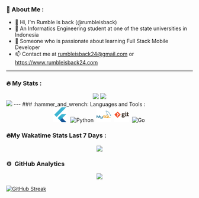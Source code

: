 ### 📖 About Me :
- 👋 Hi, I’m Rumble is back (@rumbleisback)
- 👀 An Informatics Engineering student at
  one of the state universities in Indonesia
- 🌱 Someone who is passionate about learning
  Full Stack Mobile Developer
- 📫 Contact me at rumbleisback24@gmail.com or https://www.rumbleisback24.com
---
### 🔥 My Stats :
  <div align="center">
    <img height="180em" src="https://github-readme-streak-stats.herokuapp.com/?user=rumbleisback24&theme=tokyonight&count_private=true"/>
    <img height="180em" src="https://github-readme-stats-eight-theta.vercel.app/api/top-langs/?username=rumbleisback24&layout=compact&langs_count=8&theme=tokyonight"/>
  </div>
  <img  height="180em"  src="https://github-readme-stats-eight-theta.vercel.app/api?username=rumbleisback24&show_icons=true&theme=tokyonight&include_all_commits=true&count_private=true"/>
---
### :hammer_and_wrench: Languages and Tools :
<div align="center">
  <img src="https://github.com/devicons/devicon/blob/master/icons/flutter/flutter-original.svg" title="Flutter" alt="Flutter" width="40" height="40"/>&nbsp;
  <img src="https://github.com/devicons/devicon/icons/python/python-original.svg" title="Python" alt="Python" width="40" height="40"/>&nbsp;
  <img src="https://github.com/devicons/devicon/blob/master/icons/mysql/mysql-original-wordmark.svg" title="MySQL"  alt="MySQL" width="40" height="40"/>&nbsp;
  <img src="https://github.com/devicons/devicon/blob/master/icons/git/git-original-wordmark.svg" title="Git"  alt="Git" width="40" height="40"/>&nbsp;
  <img src="https://github.com/devicons/devicon/icons/go/go-original.svg" title="Go"  alt="Go" width="40" height="40"/>&nbsp;
</div>

### 🔥My Wakatime Stats Last 7 Days :
  <div align="center">
    <img height="180em" align="center" src="https://github-readme-stats.vercel.app/api/wakatime?username=rumbleisback24&theme=algolia&layout=compact&range=last_7_days"/>
   </div>





### ⚙️ &nbsp;GitHub Analytics

<p  align="center">

<a  href="https://github.com/AVS1508">


<img  height="180em"  src="https://github-readme-stats-eight-theta.vercel.app/api/top-langs/?username=rumbleisback24&layout=compact&langs_count=8&theme=algolia"/>

</a>

</p>

[![GitHub Streak](http://github-readme-streak-stats.herokuapp.com?user=rumbleisback24&theme=dark&background=000000)](https://git.io/streak-stats)

